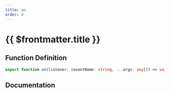```yaml
---
title: on
order: 0
---
```


# {{ $frontmatter.title }}

## Function Definition

```ts
export function on(listener: (eventName: string, ...args: any[]) => void): void;
```

## Documentation

<!--@include: ./parts/on.md-->
